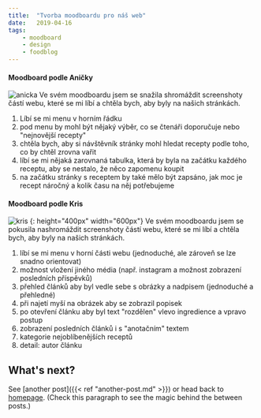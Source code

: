 ```yaml
---
title:  "Tvorba moodboardu pro náš web"
date:   2019-04-16
tags: 
    - moodboard
    - design
    - foodblog
---
```

#### Moodboard podle Aničky
![anicka](https://is.muni.cz/www/472312/Vystrizek.PNG)
Ve svém moodboardu jsem se snažila shromáždit screenshoty částí webu, které se mi líbí a chtěla bych, aby byly na našich stránkách. 

1. Líbí se mi menu v horním řádku
2. pod menu by mohl být nějaký výběr, co se čtenáři doporučuje nebo "nejnovější recepty"
3. chtěla bych, aby si návštěvník stránky mohl hledat recepty podle toho, co by chtěl zrovna vařit 
4. líbí se mi nějaká zarovnaná tabulka, která by byla na začátku každého receptu, aby se nestalo, že něco zapomenu koupit
5. na začátku stránky s receptem by také mělo být zapsáno, jak moc je recept náročný a kolik času na něj potřebujeme


#### Moodboard podle Kris
![kris](https://is.muni.cz/www/460561/nami/2019-04-17__11_.png) {: height="400px" width="600px"} 
Ve svém moodboardu jsem se pokusila nashromáždit screenshoty částí webu, které se mi líbí a chtěla bych, aby byly na našich stránkách.

1. líbí se mi menu v horní části webu (jednoduché, ale zároveň se lze snadno orientovat)
2. možnost vložení jiného média (např. instagram a možnost zobrazení posledních příspěvků)
3. přehled článků aby byl vedle sebe s obrázky a nadpisem (jednoduché a přehledné)
4. při najetí myší na obrázek aby se zobrazil popisek 
5. po otevření článku aby byl text "rozdělen" vlevo ingredience a vpravo postup
6. zobrazení posledních článků i s "anotačním" textem
7. kategorie nejoblíbenějších receptů 
8. detail: autor článku

## What's next?

See [another post]({{< ref "another-post.md" >}}) or head back to [homepage](../../). (Check this paragraph to see the magic behind the between posts.)
